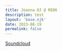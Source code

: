 ```yaml
---
title: Joanna OJ @ RE06
description: test
layout: 'base.njk'
date: 2023-08-19
permalink: false
---
```


[Soundcloud](https://soundcloud.com/joanna-oj/joanna-oj-reverse-engineering-11252022-extract-dj-set?in=reverse-engineering-bln/sets/001a1)
